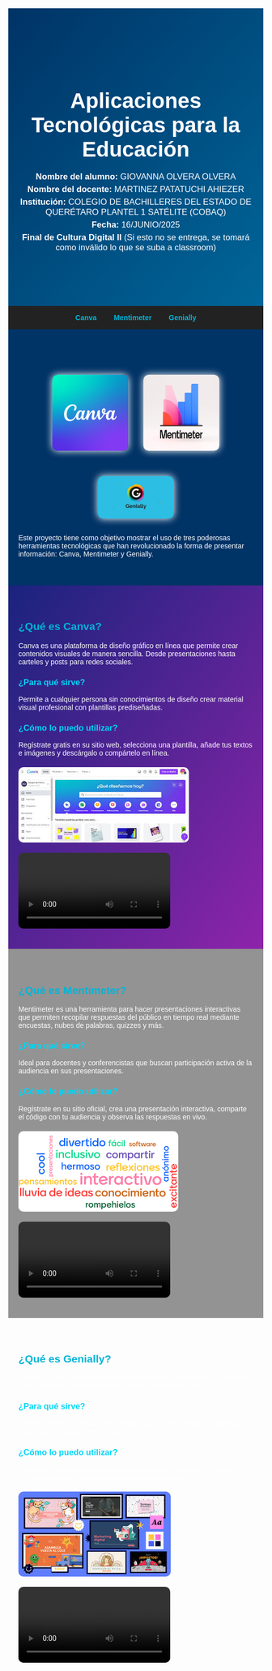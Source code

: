 <!DOCTYPE html>
<html lang="es">
<head>
  <meta charset="UTF-8">
  <title>Aplicaciones Tecnológicas</title>
  <style>
    body { margin: 0; font-family: Arial, sans-serif; }
    .portada { background: linear-gradient(to bottom right, #003366, #006699); color: white; text-align: center; padding: 100px 20px; }
    .portada h1 { font-size: 3em; margin-bottom: 20px; }
    .portada p { font-size: 1.2em; margin: 5px 0; }
    nav { background-color: #222; color: white; text-align: center; padding: 15px; position: sticky; top: 0; z-index: 100; }
    nav a { color: #00b4d8; text-decoration: none; margin: 0 15px; font-weight: bold; }
    section { padding: 40px 20px; }
    h2 { color: #00b4d8; }
    h3 { color: #00d6f7; }
    .logos { display: flex; justify-content: center; gap: 30px; margin: 30px 0; flex-wrap: wrap; }
    .logos img { width: 150px; border-radius: 10px; box-shadow: 0 0 15px white; }
    .contenido { max-width: 900px; margin: auto; color: white; }
    .canva { background: linear-gradient(to bottom right, #1a237e, #8e24aa); }
    .mentimeter { background-color: #939393; }
    .genially { background-image: url('https://raw.githubusercontent.com/giolveraolvera13/giolveraolvera1311/main/logo-genially.png'); background-size: cover; background-position: center; background-repeat: no-repeat; background-attachment: fixed; }
    img, video { max-width: 100%; margin-top: 20px; border-radius: 10px; display: block; }
  </style>
</head>
<body>
  <div class="portada">
    <h1>Aplicaciones Tecnológicas para la Educación</h1>
    <p><strong>Nombre del alumno:</strong> GIOVANNA OLVERA OLVERA</p>
    <p><strong>Nombre del docente:</strong> MARTINEZ PATATUCHI AHIEZER</p>
    <p><strong>Institución:</strong> COLEGIO DE BACHILLERES DEL ESTADO DE QUERÉTARO PLANTEL 1 SATÉLITE (COBAQ)</p>
    <p><strong>Fecha:</strong> 16/JUNIO/2025</p>
    <p><strong>Final de Cultura Digital II</strong> (Si esto no se entrega, se tomará como inválido lo que se suba a classroom)</p>
  </div>
  <nav>
    <a href="#canva">Canva</a>
    <a href="#mentimeter">Mentimeter</a>
    <a href="#genially">Genially</a>
  </nav>
  <section style="background-color:#003366">
    <div class="contenido">
      <div class="logos">
        <img src="https://raw.githubusercontent.com/giolveraolvera13/giolveraolvera1311/main/logo-canva.png" alt="Logo de Canva">
        <img src="https://raw.githubusercontent.com/giolveraolvera13/giolveraolvera1311/main/logo-mentimeter.png" alt="Logo de Mentimeter">
        <img src="https://raw.githubusercontent.com/giolveraolvera13/giolveraolvera1311/main/logo-genially.png" alt="Logo de Genially">
      </div>
      <p>Este proyecto tiene como objetivo mostrar el uso de tres poderosas herramientas tecnológicas que han revolucionado la forma de presentar información: Canva, Mentimeter y Genially.</p>
    </div>
  </section>
  <section class="canva" id="canva">
    <div class="contenido">
      <h2>¿Qué es Canva?</h2>
      <p>Canva es una plataforma de diseño gráfico en línea que permite crear contenidos visuales de manera sencilla. Desde presentaciones hasta carteles y posts para redes sociales.</p>
      <h3>¿Para qué sirve?</h3>
      <p>Permite a cualquier persona sin conocimientos de diseño crear material visual profesional con plantillas prediseñadas.</p>
      <h3>¿Cómo lo puedo utilizar?</h3>
      <p>Regístrate gratis en su sitio web, selecciona una plantilla, añade tus textos e imágenes y descárgalo o compártelo en línea.</p>
      <img src="https://raw.githubusercontent.com/giolveraolvera13/giolveraolvera1311/main/canva-uso.png" alt="Ejemplo de Canva">
      <video controls>
        <source src="https://raw.githubusercontent.com/giolveraolvera13/giolveraolvera1311/main/video-canva.mp4" type="video/mp4">
        Tu navegador no soporta video.
      </video>
    </div>
  </section>
  <section class="mentimeter" id="mentimeter">
    <div class="contenido">
      <h2>¿Qué es Mentimeter?</h2>
      <p>Mentimeter es una herramienta para hacer presentaciones interactivas que permiten recopilar respuestas del público en tiempo real mediante encuestas, nubes de palabras, quizzes y más.</p>
      <h3>¿Para qué sirve?</h3>
      <p>Ideal para docentes y conferencistas que buscan participación activa de la audiencia en sus presentaciones.</p>
      <h3>¿Cómo lo puedo utilizar?</h3>
      <p>Regístrate en su sitio oficial, crea una presentación interactiva, comparte el código con tu audiencia y observa las respuestas en vivo.</p>
      <img src="https://raw.githubusercontent.com/giolveraolvera13/giolveraolvera1311/main/mentimeter-ejemplo.png" alt="Ejemplo Mentimeter">
      <video controls>
        <source src="https://raw.githubusercontent.com/giolveraolvera13/giolveraolvera1311/main/mentimeter-video.mp4" type="video/mp4">
        Tu navegador no soporta video.
      </video>
    </div>
  </section>
  <section class="genially" id="genially">
    <div class="contenido">
      <h2>¿Qué es Genially?</h2>
      <p>Genially es una plataforma para crear contenidos interactivos y animados como infografías, presentaciones, juegos educativos y más.</p>
      <h3>¿Para qué sirve?</h3>
      <p>Permite captar la atención del público con recursos visuales llamativos, interactivos y fáciles de compartir.</p>
      <h3>¿Cómo lo puedo utilizar?</h3>
      <p>Regístrate, elige una plantilla y personalízala con tus ideas. Puedes incrustar enlaces, efectos animados y publicar online.</p>
      <img src="https://raw.githubusercontent.com/giolveraolvera13/giolveraolvera1311/main/genially-ejemplo.png" alt="Ejemplo Genially">
      <video controls>
        <source src="https://raw.githubusercontent.com/giolveraolvera13/giolveraolvera1311/main/genially-video.mp4" type="video/mp4">
        Tu navegador no soporta video.
      </video>
    </div>
  </section>
</body>
</html>
